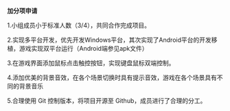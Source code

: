 **加分项申请**

1.小组成员小于标准人数（3/4），共同合作完成项目。

2.实现多平台开发，优先开发Windows平台，其次实现了Android平台的开发移植，游戏实现双平台运行（Android端参见apk文件）

3.在游戏界面添加鼠标点击触控按钮，实现键盘鼠标双端控制。

4.添加优美的背景音效，在各个场景切换时具有提示音效，游戏在各个场景具有不同的背景音乐

5.合理使用 Git 控制版本，将项目开源至 Github，成员进行了合理的分工。

